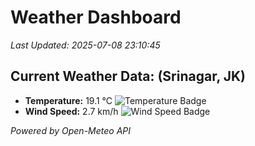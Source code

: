 
# Weather Dashboard

_Last Updated: 2025-07-08 23:10:45_

## Current Weather Data: (Srinagar, JK)
- **Temperature:** 19.1 °C ![Temperature Badge](https://img.shields.io/badge/Temperature-Low%20Temp-blue)
- **Wind Speed:** 2.7 km/h ![Wind Speed Badge](https://img.shields.io/badge/Wind%20Speed-Light%20Wind-blue)

*Powered by Open-Meteo API*
